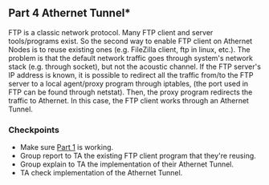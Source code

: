 ## Part 4 Athernet Tunnel*

FTP is a classic network protocol. Many FTP client and server tools/programs exist. So the second way to enable FTP client on Athernet Nodes is to reuse existing ones (e.g. FileZilla client, ftp in linux, etc.). The problem is that the default network traffic goes through system's network stack (e.g. through socket), but not the acoustic channel. If the FTP server's IP address is known, it is possible to redirect all the traffic from/to the FTP server to a local agent/proxy program through iptables, (the port used in FTP can be found through netstat). Then, the proxy program redirects the traffic to Athernet. In this case, the FTP client works through an Athernet Tunnel.

### Checkpoints
- Make sure [Part 1](/project_4/part_1.md) is working.
- Group report to TA the existing FTP client program that they're reusing.
- Group explain to TA the implementation of their Athernet Tunnel.
- TA check implementation of the Athernet Tunnel.
